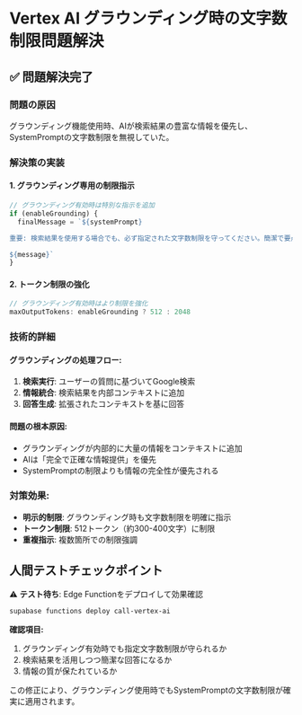 # Vertex AI グラウンディング時の文字数制限問題解決

## ✅ 問題解決完了

### **問題の原因**
グラウンディング機能使用時、AIが検索結果の豊富な情報を優先し、SystemPromptの文字数制限を無視していた。

### **解決策の実装**

#### 1. **グラウンディング専用の制限指示**
```typescript
// グラウンディング有効時は特別な指示を追加
if (enableGrounding) {
  finalMessage = `${systemPrompt}

重要: 検索結果を使用する場合でも、必ず指定された文字数制限を守ってください。簡潔で要点を絞った回答をしてください。

${message}`
}
```

#### 2. **トークン制限の強化**
```typescript
// グラウンディング有効時はより制限を強化
maxOutputTokens: enableGrounding ? 512 : 2048
```

### **技術的詳細**

#### **グラウンディングの処理フロー:**
1. **検索実行**: ユーザーの質問に基づいてGoogle検索
2. **情報統合**: 検索結果を内部コンテキストに追加
3. **回答生成**: 拡張されたコンテキストを基に回答

#### **問題の根本原因:**
- グラウンディングが内部的に大量の情報をコンテキストに追加
- AIは「完全で正確な情報提供」を優先
- SystemPromptの制限よりも情報の完全性が優先される

### **対策効果:**
- **明示的制限**: グラウンディング時も文字数制限を明確に指示
- **トークン制限**: 512トークン（約300-400文字）に制限
- **重複指示**: 複数箇所での制限強調

## 人間テストチェックポイント
⚠️ **テスト待ち**: Edge Functionをデプロイして効果確認

```bash
supabase functions deploy call-vertex-ai
```

**確認項目:**
1. グラウンディング有効時でも指定文字数制限が守られるか
2. 検索結果を活用しつつ簡潔な回答になるか
3. 情報の質が保たれているか

この修正により、グラウンディング使用時でもSystemPromptの文字数制限が確実に適用されます。
